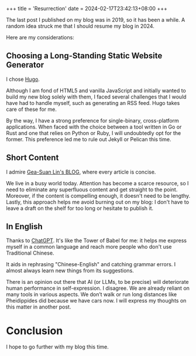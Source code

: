 +++
title = 'Resurrection'
date = 2024-02-17T23:42:13+08:00
+++

The last post I published on my blog was in 2019, so it has been a while. A random idea struck me that I should resume my blog in 2024.

Here are my considerations:

## Choosing a Long-Standing Static Website Generator

I chose [Hugo](https://github.com/gohugoio/hugo).

Although I am fond of HTML5 and vanilla JavaScript and initially wanted to build my new blog solely with them, I faced several challenges that I would have had to handle myself, such as generating an RSS feed. Hugo takes care of these for me.

By the way, I have a strong preference for single-binary, cross-platform applications. When faced with the choice between a tool written in Go or Rust and one that relies on Python or Ruby, I will undoubtedly opt for the former. This preference led me to rule out Jekyll or Pelican this time.

## Short Content

I admire [Gea-Suan Lin's BLOG](https://blog.gslin.org), where every article is concise.

We live in a busy world today. Attention has become a scarce resource, so I need to eliminate any superfluous content and get straight to the point. Moreover, if the content is compelling enough, it doesn't need to be lengthy. Lastly, this approach helps me avoid burning out on my blog: I don't have to leave a draft on the shelf for too long or hesitate to publish it.

## In English

Thanks to [ChatGPT](https://chat.openai.com). It's like the Tower of Babel for me: it helps me express myself in a common language and reach more people who don't use Traditional Chinese.

It aids in rephrasing "Chinese-English" and catching grammar errors. I almost always learn new things from its suggestions.

There is an opinion out there that AI (or LLMs, to be precise) will deteriorate human performance in self-expression. I disagree. We are already reliant on many tools in various aspects. We don’t walk or run long distances like Pheidippides did because we have cars now. I will express my thoughts on this matter in another post.

# Conclusion

I hope to go further with my blog this time.
